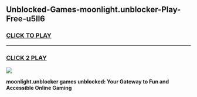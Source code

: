 
## Unblocked-Games-moonlight.unblocker-Play-Free-u5ll6
<h3>
<a href="https://premium76.site?title=moonlight.unblocker&ref=19M">CLICK TO PLAY</a></h3>
<hr>

<h3>
<a href="https://premium76.site?title=moonlight.unblocker&ref=19M">CLICK 2 PLAY</a>
  
</h3>

<a href="https://premium76.site?title=moonlight.unblocker&ref=19M"><img src="https://clearcache.store/games.png"></a>


**moonlight.unblocker games unblocked: Your Gateway to Fun and Accessible Online Gaming**
